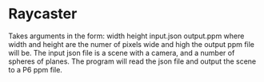 # Raycaster
Takes arguments in the form: width height input.json output.ppm
where width and height are the numer of pixels wide and high the output ppm file will be. The input json file is a scene with a camera, and a number of spheres of planes. The program will read the json file and output the scene to a P6 ppm file.
